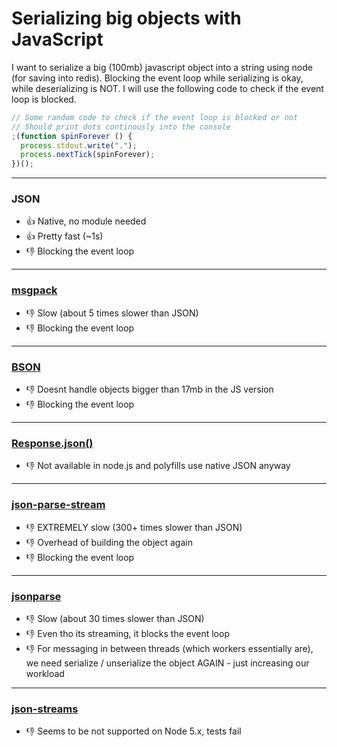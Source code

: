 # Serializing big objects with JavaScript

I want to serialize a big (100mb) javascript object into a string using node (for saving into redis). Blocking the event loop while serializing is okay, while deserializing is NOT. I will use the following code to check if the event loop is blocked.

```js
// Some random code to check if the event loop is blocked or not
// Should print dots continously into the console
;(function spinForever () {
  process.stdout.write(".");
  process.nextTick(spinForever);
})();
```

---

### JSON

- :+1: Native, no module needed
- :+1: Pretty fast (~1s)
- :-1: Blocking the event loop

---

### [msgpack](https://www.npmjs.com/package/msgpack)

- :-1: Slow (about 5 times slower than JSON)
- :-1: Blocking the event loop

---

### [BSON](https://www.npmjs.com/package/bson)

- :-1: Doesnt handle objects bigger than 17mb in the JS version
- :-1: Blocking the event loop

---

### [Response.json()](http://azimi.me/2015/07/30/non-blocking-async-json-parse.html?utm_source=javascriptweekly&utm_medium=email)

- :-1: Not available in node.js and polyfills use native JSON anyway

---

### [json-parse-stream](https://www.npmjs.com/package/json-parse-stream)
 
- :-1: EXTREMELY slow (300+ times slower than JSON)
- :-1: Overhead of building the object again
- :-1: Blocking the event loop

---

### [jsonparse](https://github.com/creationix/jsonparse)

- :-1: Slow (about 30 times slower than JSON)
- :-1: Even tho its streaming, it blocks the event loop
- :-1: For messaging in between threads (which workers essentially are), we need serialize / unserialize the object AGAIN - just increasing our workload

---

### [json-streams](https://github.com/Floby/node-json-streams.git)

- :-1: Seems to be not supported on Node 5.x, tests fail

